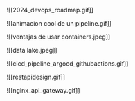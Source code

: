 
![[2024_devops_roadmap.gif]]

![[animacion cool de un pipeline.gif]]

![[ventajas de usar containers.jpeg]]

![[data lake.jpeg]]

![[cicd_pipeline_argocd_githubactions.gif]]


![[restapidesign.gif]]

![[nginx_api_gateway.gif]]
